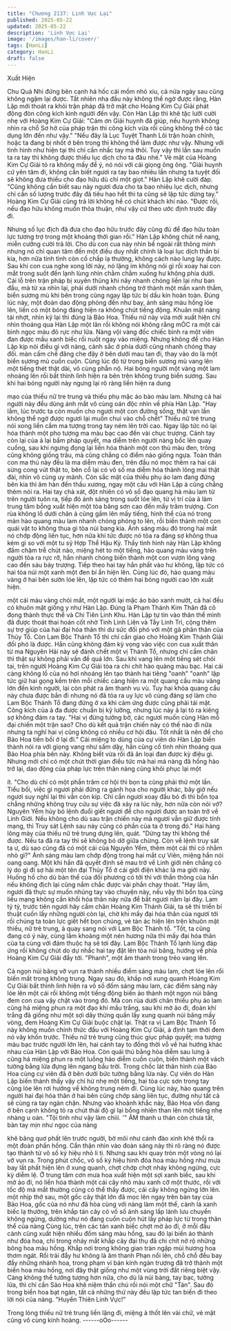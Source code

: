 ```yaml
---
title: "Chương 2137: Linh Vực Lại"
published: 2025-05-22
updated: 2025-05-22
description: 'Linh Vực Lại'
image: '/images/han-li/cover/'
tags: [HanLi]
category: HanLi
draft: false
---
```


Xuất Hiện

Chu Quả Nhi đứng bên cạnh há hốc cái mồm nhỏ xíu, cả nửa
ngày sau cũng không ngậm lại được.
Tất nhiên nha đầu này không thể ngờ được rằng, Hàn Lập mới
thoát ra khỏi trận pháp đã trở mặt cho Hoàng Kim Cự Giải phát
động đòn công kích kinh người đến vậy.
Còn Hàn Lập thì khẽ tặc lưỡi cười nhẹ với Hoàng Kim Cự Giải:
"Cám ơn Giải huynh đã giúp, nếu huynh không nhìn ra chỗ Sơ hở
của pháp trận thì công kích vừa rồi cũng không thể có tác dụng
lớn đến như vậy."
"Nếu đãy là Lục Tuyệt Thanh Lôi trận hoàn chỉnh, hoặc ta đang bị
nhốt ở bên trong thì không thể làm được như vậy. Nhưng với tình
hình như hiện tại thì chỉ cần nhấc tay mà thôi. Tuy vậy thì lần sau
muốn ta ra tay thì không được thiếu lục dịch cho ta đâu nhé." Vẻ
mặt của Hoàng Kim Cự Giải tỏ ra không mấy để ý, nó nói với cái
giọng ông ông.
"Giải huynh cứ yên tâm đi, không cần biết ngươi ra tay bao nhiêu
lần nhưng ta tuyệt đối sẽ không đưa thiếu cho đạo hữu dù chỉ một
giọt." Hàn Lập khẽ cười đáp.
"Cũng không cần biết sau này ngươi đưa cho ta bao nhiêu lục
dịch, nhưng chỉ cần số lượng trước đây đã tiêu hao hết thì ta cũng
sẽ lập tức dừng tay." Hoàng Kim Cự Giải cũng trả lời không hề có
chút khách khí nào.
"Được rồi, nếu đạo hữu không muốn thỏa thuận, như vậy cứ theo
ước định trước đây đi.

Nhưng số lục địch đã đưa cho đạo hữu trước đây cũng đủ để đạo
hữu toàn lực tương trợ trong một khoảng thời gian rồi." Hàn Lập
không chút nể nang, miễn cưỡng cười trả lời.
Cho dù con cua này nhìn bề ngoài rất thông minh nhưng nó chỉ
quan tâm đến một điều duy nhất chính là loại lục dịch thần bí kia,
hơn nữa tính tình còn cố chấp lạ thường, không cách nào lung lay
được.
Sau khi con cua nghe xong lời này, nó lặng im không nói gì rồi
xoay hai con mắt trong suốt đến lạnh lùng nhìn chằm chằm xuống
hư không phía dưới.
Cái lỗ trên trận pháp bị xuyên thủng khi nãy nhanh chóng liền lại
như ban đầu, mà từ xa nhìn lại, phái dưới nhanh chóng trở thành
một mần xanh thẳm, biển sương mù khi bên trong cũng ngay lập
tức bị dấu kín hoàn toàn.
Đúng lúc này, một đoàn dao động phóng đến như bay, ánh sáng
màu hồng lóe lên, liền có một bóng đáng hiện ra không chút tiếng
động. Khuân mặt nàng tái nhợt, nhìn kỹ lại thì đúng là Bảo Hoa.
Thiếu nữ này vừa mới xuất hiện chỉ nhìn thoáng qua Hàn Lập một
lân rồi không nói không rằng mÓC ra một cái bình ngọc màu đỏ
rực như lửa. Nàng vội vàng đốc chiếc bình ra một viên đan được
mầu xanh biếc rồi nuốt ngay vào miệng.
Nhưng không để cho Hàn Lập kịp nói điều gì với nàng, cảnh sắc
ở phía dưới cũng nhanh chóng thay đối. màn cấm chế đãng che
đậy ở bên dưới mau tan đi, thay vào do là một biển sương mù
cuồn cuộn.
Cùng lúc đó từ trong biển sương mù vang lên một tiếng thét thật
dài, vô cùng phẫn nộ.
Hai bóng người một vàng một lam nhoáng lên rồi bất thình lình
hiện ra bên trên không trung biển sương.
Sau khi hai bóng người này ngưng lại rõ ràng liền hiện ra dung

mạo của thiếu nữ tre trung và thiếu phụ mặc áo bào màu lam.
Nhưng cả hai người này đều dùng ánh mắt vô cùng oán độc nhìn
về phía Hàn Lập.
"Hay lắm, lúc trước ta còn muốn cho ngươi một con đường sống,
thật vạn lần không thể ngờ được ngươi lại muốn chui vào chỗ
chết" Thiếu nữ trẻ trung nói xong liền cầm ma tượng trong tay
ném lên trời cao. Ngay lập tức nó lại hóa thành một pho tượng
ma màu bạc cao đến vài chục trượng. Cánh tay còn lại của ả lại
bấm pháp quyết, ma diễm trên người nàng bốc lên quay cuồng,
sau khi ngưng đọng lại liền hóa thành một con thú màu đen, trông
cũng không giống trâu, mà cũng chẳng có điểm nào giống ngựa.
Toàn thân con ma thú này đều là ma diễm màu đen, trên đầu nó
mọc thêm ra hai cái sừng cong vút thật to, bên cổ lại có vô số ma
diễm hóa thành lông mai thật đài, nhìn vô cùng uy mãnh.
Còn sắc mặt của thiếu phụ áo lam đang đứng bên kia thì âm hàn
đến thấu xương, ngay một câu với Hàn Lập ả cũng chẳng thèm
nói ra. Hai tay chà xát, đột nhiên có vô số đạo quang hà màu lam
từ trên người tuôn ra, tiếp đó ánh sáng trong suốt lóe lên, từ vị trí
của ả làm trung tâm bỗng xuất hiện một tòa băng sơn cao đến
mấy trăm trượng.
Con rùa không lồ dưới chân ả cũng gầm lên mấy tiếng, hình thể
của nó trong màn hào quang màu lam nhanh chóng phóng to lên,
rồi biến thành một con quái vật to không thua gì tòa núi bang kia.
Ánh sáng màu đỏ trong hai mắt nó chớp động liên tục, hơn nữa
khí tức được nó tỏa ra đáng sợ không thua kém gì so với một tu
sỹ Hợp Thể Hậu Kỳ.
Thấy tình hình này Hàn Lập không đấm chậm trễ chút nào, miệng
hét to một tiếng, hào quang màu vàng trên người tỏa ra rực rỡ,
hắn nhanh chóng biến thành một con vượn lông vàng cao đến
sáu bảy trượng. Tiếp theo hai tay hắn phất vào hư không, lập tức
có hai tòa núi một xanh một đen bí ẩn hiện lên.
Cùng lúc đó, hào quang màu vàng ở hai bên sườn lóe lên, lập tức
có thêm hai bóng người cao lớn xuất hiện.

một cái màu vàng chói mắt, một người lại mặc áo bào xanh mướt,
cả hai đều có khuôn mặt giống y như Hàn Lập.
Đúng là Phạm Thánh Kim Thân đã cô đọng thành thực thể và Chi
Tiên Linh Khu.
Hàn Lập tự tin vào thân thể mình đã được thoát thai hoán cốt nhờ
Tinh Linh Liên và Tầy Linh Trì, cộng thêm sự trợ giúp của hai đại
hóa thân thì dư sức đối phó với một gã phân thân của Thủy Tổ.
Còn Lam Bộc Thánh Tổ thì chỉ cần giao cho Hoàng Kim Thánh
Giải đối phó là được.
Hắn cũng không đám kỳ vọng vào việc con cua xuất thân từ ma
Nguyên Hải này sẽ đánh chết một vị Thánh Tổ, nhưng chỉ cầm
chân thì thật sự không phải vấn đề quá lớn.
Sau khi vang lên một tiếng sét chói tai, trên người Hoàng Kim Cự
Giải tỏa ra chi chít hào quàng màu bạc. Hai cái càng không lồ của
nó hơi nhoáng lên tạo thành hai tiêng "oanh" "oanh" lập tức giữ
hai gọng kềm trên mỗi chiếc càng hiện ra một quang cầu màu
vàng lớn đến kinh người, lại còn phát ra âm thanh vu vù.
Tuy hai khỏa quang cẩu này chưa được bắn đi nhưng nó đã tỏa
ra uy lực vô cùng đáng sợ làm cho Lam Bộc Thánh Tổ đang đứng
ở xa khi cảm ứng được cũng phải tái mặt. Công kích của ả đa
được chuẩn bị kỹ lưỡng, nhưng lúc này ả lại tỏ ra kiêng sợ không
đám ra tay.
"Hai vị đừng tưởng bở, các ngươi muốn cùng Hàn mỗ đại chiến
một trận sao? Cho dù kết quả trận chiến này có thế nào đi nữa
nhưng ta nghĩ hai vị cũng không có nhiều cơ hội đâu. Tốt nhất là
nên để cho Bảo Hoa tiền bối ở lại đi." Cái miệng to dùng của cự
viên do Hàn Lập biến thành nói ra với giọng vang như sấm dậy,
hắn cũng cố tình nhìn thoáng qua Bảo Hoa phía bên này.
Không biết vừa rồi đã ăn loại đan được kỳ điệu gì. Nhưng mới chỉ
có một chút thời gian điều tức mà hai má nàng đã hồng hào trở
lại, dao động của pháp lực trên thân nàng cũng khôi phục lại một

ít.
"Cho dù chỉ có một phần trăm cơ hội thì bọn ta cũng phải thử một
lần. Tiểu bối, việc gì ngươi phải đứng ra gánh họa cho người
khác, bây giờ nếu ngươi suy nghĩ lại thi vẫn còn kíp. Chỉ cần
ngươi xoay đầu bỏ đi thì bổn tọa chẳng những không truy cứu sự
việc đã xảy ra lúc nãy, hơn nữa còn nói vớ? Nguyên Yểm hủy bỏ
lệnh đuổi giết ngươi để cho ngươi được an toàn trở về Linh Giới.
Nếu không cho dù sau trận chiến này mà ngươi vẫn giữ được tính
mạng, thì Truy sát Lệnh sau này cũng có phần của ta ở trong đó."
Hai hàng lông mày của thiếu nữ trẻ trung dựng lên, quát.
"Dừng tay thì không thể được. Nếu ta đã ra tay thì sẽ không bỏ dở
giữa chừng. Còn về lệnh truy sát ta ư, dù sao cũng đã có một cái
của Nguyên Yểm, thêm một cái thì có nhằm nhò gì?" Ánh sáng
màu lam chớp động trong hai mắt cự Viên, miệng hắn nói oang
oang. Một khi hắn đã quyết định sẽ mau trở về Linh giới nên
chẳng có lý do gì đi sợ hãi một tên đại Thủy Tổ ở cái giới điện
khác là ma giới này.
Huống hồ cho dù bản thể của đối phương có tới thì với thần thông
của hắn nếu không địch lại cũng nắm chắc được vài phần chạy
thoát.
"Hay lắm, ngươi đã thực sự muốn nhúng tay vào chuyện này, nếu
vậy thì bổn tọa cũng liều mạng không cần khổi hóa thân này nữa
để bắt ngươi nằm lại đây. Lam tỷ tỷ, trước tiên ngươi hãy cầm
chân Hoàng Kim Thánh Giải, ta sẽ thi triển bí thuật cuốn lấy
những người còn lại, chờ khi mấy đại hóa thân của ngươi tới rồi
chúng ta toàn lực giết hết bọn chúng, vẻ tàn ác hiện lên trên
khuôn mật thiếu, nữ trẻ trung, ả quay sang nói với Lam Bộc
Thánh tổ.
"Tốt, ta cũng đang có ý này, cùng lắm khoảng một nén hương
nữa thì mấy đại hóa thân của ta cùng với đám thuộc hạ sẽ tơi
đây. Lam Bộc Thánh Tổ lạnh lùng đáp ứng rồi không chút do dự
nhấc hai tay đặt lên tòa núi băng, hướng về phía Hoàng Kim Cự
Giải đẩy tới.
"Phanh", một âm thanh trong trẻo vang lên.

Cả ngọn núi băng vỡ vụn ra thành nhiều điểm sáng màu lam,
chợt lóe lên rổi biến mất trong không trung.
Ngay sau đó, khắp nơi xung quanh Hoàng Kim Cự Giải bất thình
lình hiện ra vô số đốm sáng màu lam, các điểm sáng này lóe lên
một cái rồi không một tiếng động biến ảo thành một ngọn núi
băng đem con cua vậy chặt vào trong đó.
Mà con rùa dưới chân thiếu phụ áo lam cũng há miệng phun ra
một đạo khí mầu trắng, sau khi mờ ảo đi, đoàn khí trắng đã giống
như một sợi dây thừng quấn lấy xung quanh núi băng mấy vòng,
đem Hoàng Kim Cự Giải buộc chặt lại.
Thật ra vị Lam Bộc Thánh Tổ này không muốn chính thức đấu với
Hoàng Kim Cự Giải, ả định tạm thời đem nó vây khốn trước.
Thiếu nữ trẻ trung cũng thúc giục pháp quyết; ma tượng màu bạc
trước người lớn lên, hai cánh tay to đồng thời vỗ về hai hướng
khác nhau của Hàn Lập với Bảo Hoa. Còn quái thú bằng hỏa
diễm sau lưng ả cũng há miệng phun ra một luồng hảo diễm cuồn
cuộn, biến thành một vách tường bằng lửa đựng lên ngang bầu
trời.
Trong chốc lát thân hình của Bảo Hoa cùng cự viên đã ở bên
dưới bức tường bằng lửa này.
Cự viên do Hàn Lập biến thành thấy vậy chỉ hừ nhẹ một tiếng, hai
tòa cực sơn trong tay cũng lóe lên rơi hướng về không trung ném
đi. Cùng lúc này, hào quang trên người hai đại hóa thân ở hai bên
cũng chớp sáng liên tục, đường như tất cả sẽ cùng ra tay ngàn
chặn.
Nhưng vào khoảnh khắc này, Bảo Hoa vốn đang ở bên cạnh
không tỏ ra chút thái độ gì lại bỗng nhiên than lên một tiếng nhẹ
nhàng u oán.
"Tội tình như vậy làm chiii. '"
ÂM thanh u thán còn chưa tắt, bàn tay mịn như ngọc của nàng

khẽ bâng quơ phất lên trước người, bờ môi như cánh đào xinh
khẽ thổi ra một đoàn phấn hồng.
Cẩn thận nhìn vào đoàn sáng này thì rõ ràng nó được tạo thành
từ vô số ký hiệu nhỏ li ti. Nhưng sau khi quay tròn một vòng nó lại
vỡ vụn ra.
Trong phút chốc, vô số ký hiệu hình đóa hoa màu hồng như mưa
bay lất phất hiện lên ở xung quanh, chợt chớp chợt nháy không
ngừng, cực kỳ diễm lệ. Ở trung tâm cơn mưa hoa xuất hiện một
sợi xanh biếc, sau khi mờ ảo đi, nó liền hóa thành một cái cây nhỏ
màu xanh cỡ một thước, rồi với tốc độ mà mắt thường cũng có
thể thấy được, cái cây không ngừng lớn lên.
một nhịp thở sau, một gốc cây thật lớn đã mọc lên ngay trên bàn
tay của Bảo Hoa, gốc của nó như đã hòa cùng với nàng làm một
thể, cành lá xanh biếc lạ thường, trên khắp tán cây có vố số ánh
sáng lấp lánh lưu chuyển không ngừng, dường như nó đang cuồn
cuộn hút lấy pháp lực từ trong thân thể của nàng
Cùng lúc, trên các tán xanh biếc chợt mờ ảo đi, ở mỗi đầu cành
cũng xuất hiện nhiều đốm sáng màu hồng, sau đó lại biến áo
thành như đóa hoa, chỉ trong nháy mắt khắp cây đại thụ đã chi
chít nở rộ những bông hoa màu hồng.
Khắp nơi trong không gian tràn ngập mùi hương hoa thơm ngát.
Rồi trải đẩy hư không là âm thanh Phạn nổi lên, chỗ chỗ đều bay
đầy những nhánh hoa, trong phạm vi bán kính ngàn trượng đã trở
thành một biển hoa màu hồng, nơi đây thật giống như một vùng
trời đất riêng biệt vậy.
Càng không thể tưởng tượng hơn nữa, cho dù là núi bàng, tay
bạc, tường lửa, thì chỉ cần Sảo Hoa khẽ niệm thẩn chú rồi nói một
chữ "Tán". Sau đó trong biển hoa bạt ngàn, tất cả những thứ này
đều lập tức tan biến đi theo lời nói của nàng.
"Huyền Thiên Linh Vực!"

Trong lòng thiếu nữ trẻ trung liền lặng đi, miệng ả thốt lên vài chữ,
vẻ mặt cũng vô cùng kinh hoàng.
------oOo------
